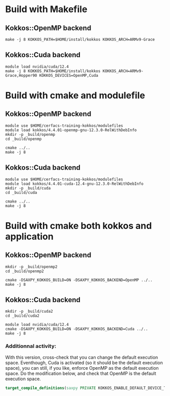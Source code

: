 # Build with Makefile

## Kokkos::OpenMP backend

```shell
make -j 8 KOKKOS_PATH=$HOME/install/kokkos KOKKOS_ARCH=ARMv9-Grace
```

## Kokkos::Cuda backend

```shell
module load nvidia/cuda/12.4
make -j 8 KOKKOS_PATH=$HOME/install/kokkos KOKKOS_ARCH=ARMv9-Grace,Hopper90 KOKKOS_DEVICES=OpenMP,Cuda
```

# Build with cmake and modulefile

## Kokkos::OpenMP backend

```shell
module use $HOME/cerfacs-training-kokkos/modulefiles
module load kokkos/4.4.01-openmp-gnu-12.3.0-RelWithDebInfo
mkdir -p _build/openmp
cd _build/openmp

cmake ../..
make -j 8
```

## Kokkos::Cuda backend

```shell
module use $HOME/cerfacs-training-kokkos/modulefiles
module load kokkos/4.4.01-cuda-12.4-gnu-12.3.0-RelWithDebInfo
mkdir -p _build/cuda
cd _build/cuda

cmake ../..
make -j 8
```

# Build with cmake both kokkos and application

## Kokkos::OpenMP backend

```shell
mkdir -p _build/openmp2
cd _build/openmp2

cmake -DSAXPY_KOKKOS_BUILD=ON -DSAXPY_KOKKOS_BACKEND=OpenMP ../..
make -j 8
```

## Kokkos::Cuda backend

```shell
mkdir -p _build/cuda2
cd _build/cuda2

module load nvidia/cuda/12.4
cmake -DSAXPY_KOKKOS_BUILD=ON -DSAXPY_KOKKOS_BACKEND=Cuda ../..
make -j 8
```

### Additionnal activity:

With this version, cross-check that you can change the default execution space. Eventhough, Cuda is activated (so it should be the default execution space), you can still, if you like, enforce OpenMP as the default execution space. Do the modification below, and check that OpenMP is the default execution space.

```cmake
target_compile_definitions(saxpy PRIVATE KOKKOS_ENABLE_DEFAULT_DEVICE_TYPE_OPENMP)
```
